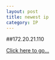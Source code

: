 ```yaml
---
layout: post
title: newest ip
category: IP
---
```


##172.20.21.110

[Click here to go...](http://172.20.21.110/)
